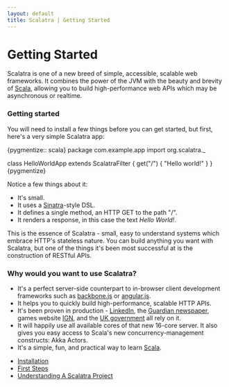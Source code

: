 ```yaml
---
layout: default
title: Scalatra | Getting Started
---
```


<div class="page-header">
  <h1>Getting Started</h1>
</div>

Scalatra is one of a new breed of simple, accessible, scalable web frameworks.
It combines the power of the JVM with the beauty and brevity of
[Scala](http://scala-lang.org), allowing you to build high-performance web APIs
which may be asynchronous or realtime.

### Getting started

You will need to install a few things before you can get started, but first,
here's a very simple Scalatra app:

{pygmentize:: scala}
package com.example.app
import org.scalatra._

class HelloWorldApp extends ScalatraFilter {
  get("/") {
    "Hello world!"
  }
}
{pygmentize}

Notice a few things about it:

* It's small.
* It uses a [Sinatra](http://sinatrarb.com/)-style DSL.
* It defines a single method, an HTTP GET to the path "/".
* It renders a response, in this case the text _Hello World!_.

This is the essence of Scalatra - small, easy to understand systems which
embrace HTTP's stateless nature. You can build anything you want with Scalatra,
but one of the things it's been most successful at is the construction of
RESTful APIs.

### Why would you want to use Scalatra?

* It's a perfect server-side counterpart to in-browser client development frameworks such as [backbone.js](http://backbonejs.org/) or [angular.js](http://angularjs.org).
* It helps you to quickly build high-performance, scalable HTTP APIs.
* It's been proven in production - [LinkedIn][linkedin], the [Guardian newspaper][guardian], games website [IGN][ign], and the [UK government][govuk] all rely on it.
* It will happily use all available cores of that new 16-core server. It also gives you easy access to Scala's new concurrency-management constructs: Akka Actors.
* It's a simple, fun, and practical way to learn [Scala](http://www.scala-lang.org).

[linkedin]: http://www.linkedin.com
[guardian]: http://www.guardian.co.uk
[ign]: http://www.ign.com
[govuk]: http://www.gov.uk

 * [Installation](installation.html)
 * [First Steps](first-steps.html)
 * [Understanding A Scalatra Project](understanding-scalatra.html)